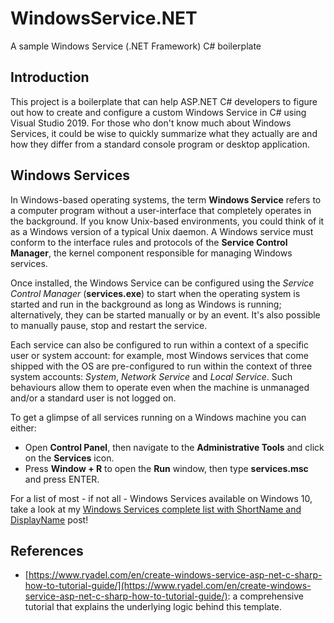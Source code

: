 # WindowsService.NET
A sample Windows Service (.NET Framework) C# boilerplate

## Introduction

This project is a boilerplate that can help ASP.NET C# developers to figure out how to create and configure a custom Windows Service in C# using Visual Studio 2019. For those who don't know much about Windows Services, it could be wise to quickly summarize what they actually are and how they differ from a standard console program or desktop application.

## Windows Services

In Windows-based operating systems, the term **Windows Service** refers to a computer program without a user-interface that completely operates in the background. If you know Unix-based environments, you could think of it as a Windows version of a typical Unix daemon. A Windows service must conform to the interface rules and protocols of the **Service Control Manager**, the kernel component responsible for managing Windows services.

Once installed, the Windows Service can be configured using the _Service Control Manager_ (**services.exe**) to start when the operating system is started and run in the background as long as Windows is running; alternatively, they can be started manually or by an event. It's also possible to manually pause, stop and restart the service.

Each service can also be configured to run within a context of a specific user or system account: for example, most Windows services that come shipped with the OS are pre-configured to run within the context of three system accounts: _System_, _Network Service_ and _Local Service_. Such behaviours allow them to operate even when the machine is unmanaged and/or a standard user is not logged on.

To get a glimpse of all services running on a Windows machine you can either:

-   Open **Control Panel**, then navigate to the **Administrative Tools** and click on the **Services** icon.
-   Press **Window + R** to open the **Run** window, then type **services.msc** and press ENTER.

For a list of most - if not all - Windows Services available on Windows 10, take a look at my [Windows Services complete list with ShortName and DisplayName](https://www.ryadel.com/en/windows-services-full-list-shortname-displayname/) post!

## References

 - [https://www.ryadel.com/en/create-windows-service-asp-net-c-sharp-how-to-tutorial-guide/](https://www.ryadel.com/en/create-windows-service-asp-net-c-sharp-how-to-tutorial-guide/): a comprehensive tutorial that explains the underlying logic behind this template.
